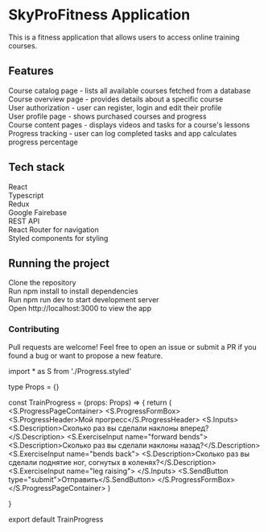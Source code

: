 # SkyProFitness Application
This is a fitness application that allows users to access online training courses.

## Features
Course catalog page - lists all available courses fetched from a database  
Course overview page - provides details about a specific course  
User authorization - user can register, login and edit their profile  
User profile page - shows purchased courses and progress  
Course content pages - displays videos and tasks for a course's lessons  
Progress tracking - user can log completed tasks and app calculates progress percentage  
## Tech stack
React  
Typescript  
Redux  
Google Fairebase  
REST API  
React Router for navigation  
Styled components for styling  
## Running the project
Clone the repository  
Run npm install to install dependencies  
Run npm run dev to start development server  
Open http://localhost:3000 to view the app  
### Contributing
Pull requests are welcome! Feel free to open an issue or submit a PR if you found a bug or want to propose a new feature.  


import * as S from './Progress.styled'


type Props = {}

const TrainProgress = (props: Props) => {
  return (
    <S.ProgressPageContainer>
    <S.ProgressFormBox>
      <S.ProgressHeader>Мой прогресс</S.ProgressHeader>
      <S.Inputs>
        <S.Description>Сколько раз вы сделали наклоны вперед?</S.Description>
        <S.ExerciseInput name="forward bends">
        <S.Description>Сколько раз вы сделали наклоны назад?</S.Description>
        <S.ExerciseInput name="bends back">
        <S.Description>Сколько раз вы сделали поднятие ног, согнутых в коленях?</S.Description>
        <S.ExerciseInput name="leg raising">
      </S.Inputs>
      <S.SendButton type="submit">Отправить</S.SendButton>
    </S.ProgressFormBox>
  </S.ProgressPageContainer>
)
  
}

export default TrainProgress
